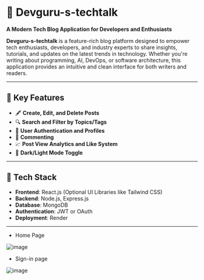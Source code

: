 # 🚀 Devguru-s-techtalk

**A Modern Tech Blog Application for Developers and Enthusiasts**

**Devguru-s-techtalk** is a feature-rich blog platform designed to empower tech enthusiasts, developers, and industry experts to share insights, tutorials, and updates on the latest trends in technology. Whether you're writing about programming, AI, DevOps, or software architecture, this application provides an intuitive and clean interface for both writers and readers.

---

## 🔧 Key Features

- 🖋️ **Create, Edit, and Delete Posts**
- 🔍 **Search and Filter by Topics/Tags**
- 👥 **User Authentication and Profiles**
- 💬 **Commenting**
- 📈 **Post View Analytics and Like System**
- 🌙 **Dark/Light Mode Toggle**

---

## 🚀 Tech Stack

- **Frontend**: React.js (Optional UI Libraries like Tailwind CSS)
- **Backend**: Node.js, Express.js
- **Database**: MongoDB
- **Authentication**: JWT or OAuth
- **Deployment**: Render

---


* Home Page

![image](https://github.com/user-attachments/assets/f0fdcba2-00fa-4fa4-afff-00806894350b)

* Sign-in page

![image](https://github.com/user-attachments/assets/939aaf4f-997a-4d26-adcb-9c35a8a118c9)
